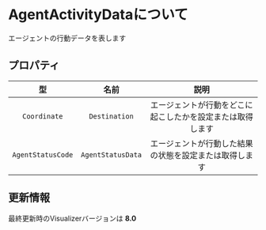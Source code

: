 # AgentActivityDataについて

エージェントの行動データを表します

## プロパティ

|型|名前|説明|
|:-:|:-:|:-:|
|`Coordinate`|`Destination`|エージェントが行動をどこに起こしたかを設定または取得します|
|`AgentStatusCode`|`AgentStatusData`|エージェントが行動した結果の状態を設定または取得します|

## 更新情報

最終更新時のVisualizerバージョンは **8.0**